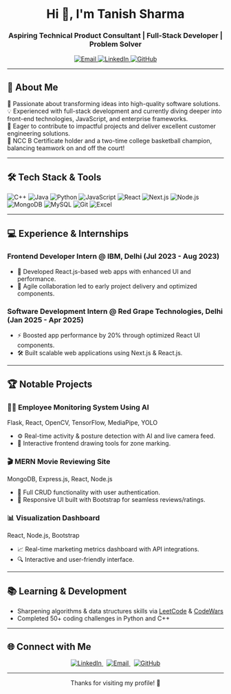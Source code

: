 
<!-- Header -->
<h1 align="center">Hi 👋, I'm Tanish Sharma</h1>
<h3 align="center">Aspiring Technical Product Consultant | Full-Stack Developer | Problem Solver</h3>

<p align="center">
  <a href="mailto:tanish.ksharma424@gmail.com">
    <img src="https://img.shields.io/badge/-Email-D14836?style=for-the-badge&logo=gmail&logoColor=white" alt="Email"/>
  </a>
  <a href="https://linkedin.com/in/your-linkedin">
    <img src="https://img.shields.io/badge/-LinkedIn-0077B5?style=for-the-badge&logo=linkedin&logoColor=white" alt="LinkedIn"/>
  </a>
  <a href="https://github.com/TS563">
    <img src="https://img.shields.io/badge/-GitHub-333?style=for-the-badge&logo=github&logoColor=white" alt="GitHub"/>
  </a>
</p>

---

## 🚀 About Me

🌟 Passionate about transforming ideas into high-quality software solutions.  
💡 Experienced with full-stack development and currently diving deeper into front-end technologies, JavaScript, and enterprise frameworks.  
🤝 Eager to contribute to impactful projects and deliver excellent customer engineering solutions.  
🏀 NCC B Certificate holder and a two-time college basketball champion, balancing teamwork on and off the court!

---

## 🛠 Tech Stack & Tools

![C++](https://img.shields.io/badge/-C++-00599C?style=flat-square&logo=c%2B%2B&logoColor=white)
![Java](https://img.shields.io/badge/-Java-007396?style=flat-square&logo=java&logoColor=white)
![Python](https://img.shields.io/badge/-Python-3776AB?style=flat-square&logo=python&logoColor=white)
![JavaScript](https://img.shields.io/badge/-JavaScript-F7DF1E?style=flat-square&logo=javascript&logoColor=black)
![React](https://img.shields.io/badge/-React-61DAFB?style=flat-square&logo=react&logoColor=black)
![Next.js](https://img.shields.io/badge/-Next.js-000000?style=flat-square&logo=nextdotjs&logoColor=white)
![Node.js](https://img.shields.io/badge/-Node.js-339933?style=flat-square&logo=node.js&logoColor=white)
![MongoDB](https://img.shields.io/badge/-MongoDB-47A248?style=flat-square&logo=mongodb&logoColor=white)
![MySQL](https://img.shields.io/badge/-MySQL-4479A1?style=flat-square&logo=mysql&logoColor=white)
![Git](https://img.shields.io/badge/-Git-F05032?style=flat-square&logo=git&logoColor=white)
![Excel](https://img.shields.io/badge/-Excel-217346?style=flat-square&logo=microsoft-excel&logoColor=white)

---

## 💻 Experience & Internships

### Frontend Developer Intern @ IBM, Delhi (Jul 2023 - Aug 2023)  
- 🚀 Developed React.js-based web apps with enhanced UI and performance.  
- 🤝 Agile collaboration led to early project delivery and optimized components.

### Software Development Intern @ Red Grape Technologies, Delhi (Jan 2025 - Apr 2025)  
- ⚡ Boosted app performance by 20% through optimized React UI components.  
- 🛠 Built scalable web applications using Next.js & React.js.

---

## 🏆 Notable Projects

### 🕵‍♂ Employee Monitoring System Using AI
Flask, React, OpenCV, TensorFlow, MediaPipe, YOLO  
- ⚙ Real-time activity & posture detection with AI and live camera feed.  
- 🎨 Interactive frontend drawing tools for zone marking.

### 🎬 MERN Movie Reviewing Site
MongoDB, Express.js, React, Node.js  
- 🔐 Full CRUD functionality with user authentication.  
- 📱 Responsive UI built with Bootstrap for seamless reviews/ratings.

### 📊 Visualization Dashboard
React, Node.js, Bootstrap  
- 📈 Real-time marketing metrics dashboard with API integrations.  
- 🔍 Interactive and user-friendly interface.

---

## 📚 Learning & Development

- Sharpening algorithms & data structures skills via [LeetCode](https://leetcode.com) & [CodeWars](https://www.codewars.com)  
- Completed 50+ coding challenges in Python and C++

---

## 🌐 Connect with Me

<p align="center">
  <a href="https://linkedin.com/in/your-linkedin" target="_blank">
    <img src="https://img.shields.io/badge/-LinkedIn-0077B5?style=flat&logo=linkedin&logoColor=white" alt="LinkedIn" />
  </a>
  &nbsp;
  <a href="mailto:tanish.ksharma424@gmail.com">
    <img src="https://img.shields.io/badge/-Email-D14836?style=flat&logo=gmail&logoColor=white" alt="Email" />
  </a>
  &nbsp;
  <a href="https://github.com/TS563" target="_blank">
    <img src="https://img.shields.io/badge/-GitHub-333?style=flat&logo=github&logoColor=white" alt="GitHub" />
  </a>
</p>

---

<p align="center">Thanks for visiting my profile! 🌟</p>
